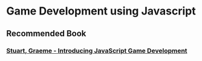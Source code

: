 # Game Development using Javascript


## Recommended Book

[<h3>Stuart, Graeme - Introducing JavaScript Game Development</h3>](https://github.com/NebulaTris/ShamishGists/blob/main/Books/Javascript/Stuart%2C%20Graeme%20-%20Introducing%20JavaScript%20Game%20Development_%20Build%20a%202D%20Game%20from%20the%20Ground%20Up.pdf )

